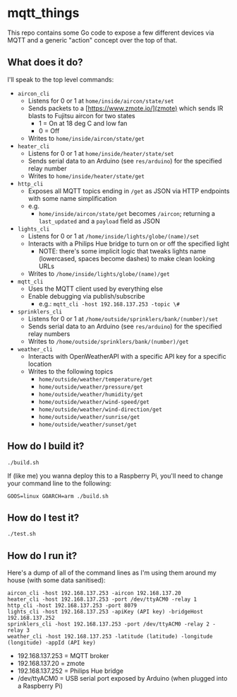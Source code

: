 # mqtt_things

This repo contains some Go code to expose a few different devices via MQTT and a generic "action" concept over the top of that. 

## What does it do?

I'll speak to the top level commands:

- `aircon_cli`
    - Listens for 0 or 1 at `home/inside/aircon/state/set`
    - Sends packets to a [https://www.zmote.io/](zmote) which sends IR blasts to Fujitsu aircon for two states
        - 1 = On at 18 deg C and low fan
        - 0 = Off
    - Writes to `home/inside/aircon/state/get`
- `heater_cli`
    - Listens for 0 or 1 at `home/inside/heater/state/set`
    - Sends serial data to an Arduino (see `res/arduino`) for the specified relay number
    - Writes to `home/inside/heater/state/get`
- `http_cli`
    - Exposes all MQTT topics ending in `/get` as JSON via HTTP endpoints with some name simplification
    - e.g.
        - `home/inside/aircon/state/get` becomes `/aircon`; returning a `last_updated` and a `payload` field as JSON 
- `lights_cli`
    - Listens for 0 or 1 at `/home/inside/lights/globe/(name)/set`
    - Interacts with a Philips Hue bridge to turn on or off the specified light
        - NOTE: there's some implicit logic that tweaks lights name (lowercased, spaces become dashes) to make clean looking URLs
    - Writes to `/home/inside/lights/globe/(name)/get`
- `mqtt_cli`
    - Uses the MQTT client used by everything else
    - Enable debugging via publish/subscribe
        - e.g.: `mqtt_cli -host 192.168.137.253 -topic \#`
- `sprinklers_cli`
    - Listens for 0 or 1 at `/home/outside/sprinklers/bank/(number)/set`
    - Sends serial data to an Arduino (see `res/arduino`) for the specified relay numbers
    - Writes to `/home/outside/sprinklers/bank/(number)/get`
- `weather_cli`
    - Interacts with OpenWeatherAPI with a specific API key for a specific location
    - Writes to the following topics
        - `home/outside/weather/temperature/get`
        - `home/outside/weather/pressure/get`
        - `home/outside/weather/humidity/get`
        - `home/outside/weather/wind-speed/get`
        - `home/outside/weather/wind-direction/get`
        - `home/outside/weather/sunrise/get`
        - `home/outside/weather/sunset/get`

## How do I build it?

    ./build.sh
    
If (like me) you wanna deploy this to a Raspberry Pi, you'll need to change your command line to the following:

    GOOS=linux GOARCH=arm ./build.sh

## How do I test it?

    ./test.sh

## How do I run it?

Here's a dump of all of the command lines as I'm using them around my house (with some data sanitised):

    aircon_cli -host 192.168.137.253 -aircon 192.168.137.20
    heater_cli -host 192.168.137.253 -port /dev/ttyACM0 -relay 1
    http_cli -host 192.168.137.253 -port 8079
    lights_cli -host 192.168.137.253 -apiKey (API key) -bridgeHost 192.168.137.252
    sprinklers_cli -host 192.168.137.253 -port /dev/ttyACM0 -relay 2 -relay 3
    weather_cli -host 192.168.137.253 -latitude (latitude) -longitude (longitude) -appId (API key)

- 192.168.137.253 = MQTT broker
- 192.168.137.20 = zmote
- 192.168.137.252 = Philips Hue bridge
- /dev/ttyACM0 = USB serial port exposed by Arduino (when plugged into a Raspberry Pi)
